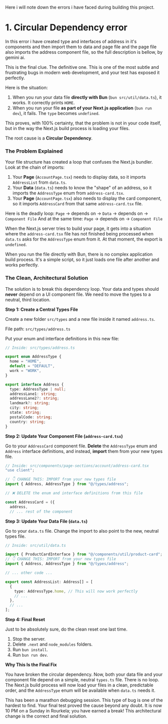 Here i will note down the errors i have faced during building this project.

# 1. Circular Dependency error

In this error i have created type and interfaces of address in it's components and then import them to data and page file and the page file also imports the address component file, so the full description is bellow, by gemini ai.

This is the final clue. The definitive one. This is one of the most subtle and frustrating bugs in modern web development, and your test has exposed it perfectly.

Here is the situation:

1.  When you run your data file **directly with Bun** (`bun src/util/data.ts`), it works. It correctly prints `HOME`.
2.  When you run your file **as part of your Next.js application** (`bun run dev`), it fails. The `type` becomes `undefined`.

This proves, with 100% certainty, that the problem is not in your code itself, but in the way the Next.js build process is loading your files.

The root cause is a **Circular Dependency**.

### The Problem Explained

Your file structure has created a loop that confuses the Next.js bundler. Look at the chain of imports:

1.  Your **Page** (`AccountPage.tsx`) needs to display data, so it imports `AddressList` from `data.ts`.
2.  Your **Data** (`data.ts`) needs to know the "shape" of an address, so it imports the `AddressType` enum from `address-card.tsx`.
3.  Your **Page** (`AccountPage.tsx`) also needs to display the card component, so it imports `AddressCard` from that same `address-card.tsx` file.

Here is the deadly loop:
`Page` -\> depends on -\> `Data` -\> depends on -\> `Component File`
And at the same time:
`Page` -\> depends on -\> `Component File`

When the Next.js server tries to build your page, it gets into a situation where the `address-card.tsx` file has not finished being processed when `data.ts` asks for the `AddressType` enum from it. At that moment, the export is `undefined`.

When you run the file directly with Bun, there is no complex application build process. It's a simple script, so it just loads one file after another and works perfectly.

### The Clean, Architectural Solution

The solution is to break this dependency loop. Your data and types should **never** depend on a UI component file. We need to move the types to a neutral, third location.

**Step 1: Create a Central Types File**

Create a new folder `src/types` and a new file inside it named `address.ts`.

File path: `src/types/address.ts`

Put your enum and interface definitions in this new file:

```typescript
// Inside: src/types/address.ts

export enum AddressType {
  home = "HOME",
  default = "DEFAULT",
  work = "WORK",
}

export interface Address {
  type: AddressType | null;
  addressLane1: string;
  addressLane2?: string;
  landmark?: string;
  city: string;
  state: string;
  postalCode: string;
  country: string;
}
```

**Step 2: Update Your Component File (`address-card.tsx`)**

Go to your `AddressCard` component file. **Delete** the `AddressType` enum and `Address` interface definitions, and instead, **import** them from your new types file.

```typescript
// Inside: src/components/page-sections/account/address-card.tsx
"use client";

// 👇 CHANGE THIS: IMPORT from your new types file
import { Address, AddressType } from "@/types/address";

// ❌ DELETE the enum and interface definitions from this file

const AddressCard = ({
  address,
  // ... rest of the component
```

**Step 3: Update Your Data File (`data.ts`)**

Go to your `data.ts` file. Change the import to also point to the new, neutral types file.

```typescript
// Inside: src/util/data.ts

import { ProductCardInterface } from "@/components/util/product-card";
// 👇 CHANGE THIS: IMPORT from your new types file
import { Address, AddressType } from "@/types/address";

// ... other code ...

export const AddressList: Address[] = [
  {
    type: AddressType.home, // This will now work perfectly
    // ...
  },
  // ...
];
```

**Step 4: Final Reset**

Just to be absolutely sure, do the clean reset one last time.

1.  Stop the server.
2.  Delete `.next` and `node_modules` folders.
3.  Run `bun install`.
4.  Run `bun run dev`.

**Why This Is the Final Fix**

You have broken the circular dependency. Now, both your data file and your component file depend on a simple, neutral `types.ts` file. There is no loop. The Next.js build process will now load your files in a clean, predictable order, and the `AddressType` enum will be available when `data.ts` needs it.

This has been a marathon debugging session. This type of bug is one of the hardest to find. Your final test proved the cause beyond any doubt. It is now 10 PM on a Sunday in Rourkela; you have earned a break\! This architectural change is the correct and final solution.
